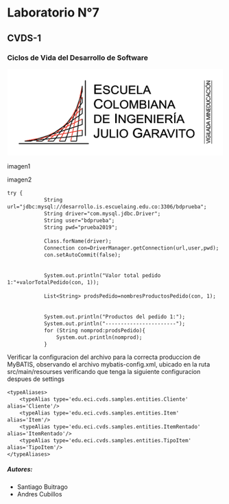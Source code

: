 
# **Laboratorio N°7**
## **CVDS-1**
### **Ciclos de Vida del Desarrollo de Software**

![](https://github.com/DonSantiagoS/LAB2CVDS/blob/master/Imagenes/Logo.PNG)

imagen1

imagen2

````
try {
            String url="jdbc:mysql://desarrollo.is.escuelaing.edu.co:3306/bdprueba";
            String driver="com.mysql.jdbc.Driver";
            String user="bdprueba";
            String pwd="prueba2019";
                        
            Class.forName(driver);
            Connection con=DriverManager.getConnection(url,user,pwd);
            con.setAutoCommit(false);
                 
            
            System.out.println("Valor total pedido 1:"+valorTotalPedido(con, 1));
            
            List<String> prodsPedido=nombresProductosPedido(con, 1);
            
            
            System.out.println("Productos del pedido 1:");
            System.out.println("-----------------------");
            for (String nomprod:prodsPedido){
                System.out.println(nomprod);
            }

````


Verificar la configuracion del archivo para la correcta produccion de MyBATIS, observando el archivo mybatis-config.xml, ubicado en la ruta src/main/resourses verificando que tenga la siguiente configuracion despues de settings

````
<typeAliases>
    <typeAlias type='edu.eci.cvds.samples.entities.Cliente' alias='Cliente'/>
    <typeAlias type='edu.eci.cvds.samples.entities.Item' alias='Item'/>
    <typeAlias type='edu.eci.cvds.samples.entities.ItemRentado' alias='ItemRentado'/>
    <typeAlias type='edu.eci.cvds.samples.entities.TipoItem' alias='TipoItem'/>
</typeAliases>	
````



##### Autores:
 * Santiago Buitrago
 * Andres Cubillos

[1]:https://es.wikipedia.org/wiki/Telnet
[2]:https://tools.ietf.org/html/rfc2616
[3]:https://docs.oracle.com/javaee/7/api/javax/faces/webapp/FacesServlet.html
[4]:https://users.dcc.uchile.cl/~jbarrios/servlets/general.html
